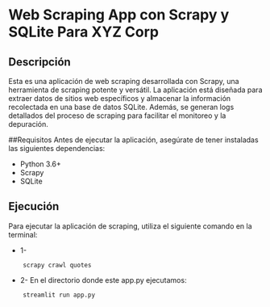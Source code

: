 # Web Scraping App con Scrapy y SQLite Para XYZ Corp
## Descripción
Esta es una aplicación de web scraping desarrollada con Scrapy, una herramienta de scraping potente y versátil. La aplicación está diseñada para extraer datos de sitios web específicos y almacenar la información recolectada en una base de datos SQLite. Además, se generan logs detallados del proceso de scraping para facilitar el monitoreo y la depuración.

##Requisitos
Antes de ejecutar la aplicación, asegúrate de tener instaladas las siguientes dependencias:

* Python 3.6+
* Scrapy
* SQLite

## Ejecución
Para ejecutar la aplicación de scraping, utiliza el siguiente comando en la terminal:

* 1-
~~~
    scrapy crawl quotes
~~~
* 2- En el directorio donde este app.py ejecutamos:
~~~
    streamlit run app.py
~~~
